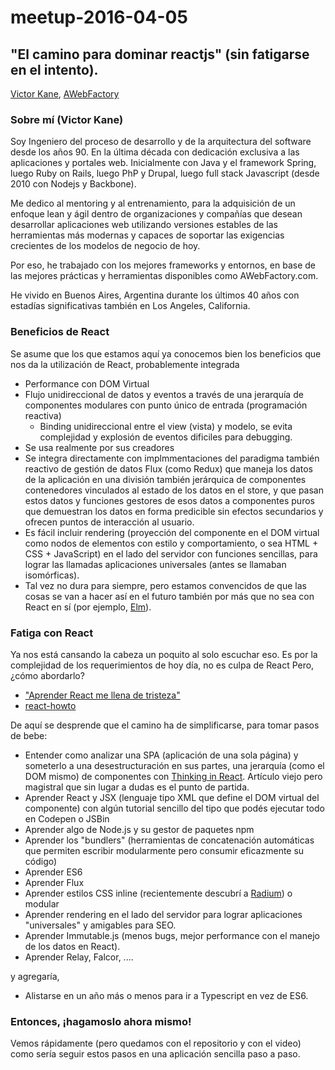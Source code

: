 # meetup-2016-04-05

## "El camino para dominar reactjs" (sin fatigarse en el intento).

[Victor Kane](https://github.com/victorkane), [AWebFactory](https://github.com/awebfactory)

### Sobre mí (Victor Kane)

Soy Ingeniero del proceso de desarrollo y de la arquitectura del software desde los años 90. En la última década con dedicación exclusiva a las aplicaciones y portales web. Inicialmente con Java y el framework Spring, luego Ruby on Rails, luego PhP y Drupal, luego full stack Javascript (desde 2010 con Nodejs y Backbone).

Me dedico al mentoring y al entrenamiento, para la adquisición de un enfoque lean y ágil dentro de organizaciones y compañías que desean desarrollar aplicaciones web utilizando versiones estables de las herramientas más modernas y capaces de soportar las exigencias crecientes de los modelos de negocio de hoy.

Por eso, he trabajado con los mejores frameworks y entornos, en base de las mejores prácticas y herramientas disponibles como AWebFactory.com.

He vivido en Buenos Aires, Argentina durante los últimos 40 años con estadías significativas también en Los Angeles, California. 

### Beneficios de React

Se asume que los que estamos aquí ya conocemos bien los beneficios que nos da la utilización de React, probablemente integrada 

* Performance con DOM Virtual
* Flujo unidireccional de datos y eventos a través de una jerarquía de componentes modulares con punto único de entrada (programación reactiva)
    * Binding unidireccional entre el view (vista) y modelo, se evita complejidad y explosión de eventos dificiles para debugging.
* Se usa realmente por sus creadores
* Se integra directamente con implmmentaciones del paradigma también reactivo de gestión de datos Flux (como Redux) que maneja los datos de la aplicación en una división también jerárquica de componentes contenedores vinculados al estado de los datos en el store, y que pasan estos datos y funciones gestores de esos datos a componentes puros que demuestran los datos en forma predicible sin efectos secundarios y ofrecen puntos de interacción al usuario.
* Es fácil incluir rendering (proyección del componente en el DOM virtual como nodos de elementos con estilo y comportamiento, o sea HTML + CSS + JavaScript) en el lado del servidor con funciones sencillas, para lograr las llamadas aplicaciones universales (antes se llamaban isomórficas).
* Tal vez no dura para siempre, pero estamos convencidos de que las cosas se van a hacer así en el futuro también por más que no sea con React en sí (por ejemplo, [Elm](http://elm-lang.org/)).

### Fatiga con React

Ya nos está cansando la cabeza un poquito al solo escuchar eso. Es por la complejidad de los requerimientos de hoy día, no es culpa de React Pero, ¿cómo abordarlo?

* ["Aprender React me llena de tristeza"](https://cdn.rawgit.com/gaearon/react-makes-you-sad/1377b6a6cdc644adfea6bf238f06c75d33ed6f1e/fatigue.svg)
* [react-howto](https://github.com/petehunt/react-howto)


De aquí se desprende que el camino ha de simplificarse, para tomar pasos de bebe:

* Entender como analizar una SPA (aplicación de una sola página) y someterlo a una desestructuración en sus partes, una jerarquía (como el DOM mismo) de componentes con [Thinking in React](https://facebook.github.io/react/docs/thinking-in-react.html). Artículo viejo pero magistral que sin lugar a dudas es el punto de partida.
* Aprender React y JSX (lenguaje tipo XML que define el DOM virtual del componente) con algún tutorial sencillo del tipo que podés ejecutar todo en Codepen o JSBin
* Aprender algo de Node.js y su gestor de paquetes npm
* Aprender los "bundlers" (herramientas de concatenación automáticas que permiten escribir modularmente pero consumir eficazmente su código)
* Aprender ES6
* Aprender Flux
* Aprender estilos CSS inline (recientemente descubrí a [Radium](https://github.com/FormidableLabs/radium)) o modular  
* Aprender rendering en el lado del servidor para lograr aplicaciones "universales" y amigables para SEO.
* Aprender Immutable.js (menos bugs, mejor performance con el manejo de los datos en React).
* Aprender Relay, Falcor, ....

y agregaría,

* Alistarse en un año más o menos para ir a Typescript en vez de ES6. 

### Entonces, ¡hagamoslo ahora mismo!

Vemos rápidamente (pero quedamos con el repositorio y con el video) como sería seguir estos pasos en una aplicación sencilla paso a paso.





